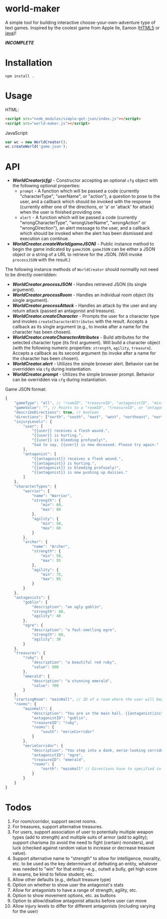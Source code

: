 # world-maker

A simple tool for building interactive choose-your-own-adventure
type of text games. Inspired by the coolest game from Apple IIe, Eamon ([HTML5](http://www.myabandonware.com/game/eamon-26k) or [java](http://www.eamonag.org/java/index.htm))!

***INCOMPLETE***

# Installation

`npm install .`

# Usage

HTML:
```html
<script src="node_modules/simple-get-json/index.js"></script>
<script src="world-maker.js"></script>
```

JavaScript:

```js
var wc = new WorldCreator();
wc.createWorld('game.json');
```

# API

- ***WorldCreator(cfg)*** - Constructor accepting an optional `cfg` object with the following optional properties:
    - `prompt` - A function which will be passed a code (currently "characterType", "userName", or "action"), a question to pose to the user, and a callback which should be invoked with the response (currently either one of the directions, or 'a' or 'attack' for attack) when the user is finished providing one.
    - `alert` - A function which will be passed a code (currently "wrongCharacterType", "wrongUserName", "wrongAction" or "wrongDirection"), an alert message to the user, and a callback which should be invoked when the alert has been dismissed and execution can continue.
- ***WorldCreator.createWorld(gameJSON)*** - Public instance method to begin the game indicated by `gameJSON`. `gameJSON` can be either a JSON object or a string of a URL to retrieve for the JSON. (Will invoke `processJSON` with the result.)

The following instance methods of `WorldCreator` should normallly not need to be directly overridden:

- ***WorldCreator.processJSON*** - Handles retrieved JSON (its single argument).
- ***WorldCreator.processRoom*** - Handles an individual room object (its single argument).
- ***WorldCreator.processAttack*** - Handles an attack by the user and any return attack (passed an antagonist and treasure).
- ***WorldCreator.createCharacter*** - Prompts the user for a character type and invokes `createCharacterAttributes` with the result. Accepts a callback as its single argument (e.g., to invoke after a name for the character has been chosen).
- ***WorldCreator.createCharacterAttributes*** - Build attributes for the selected character type (its first argument). Will build a character object (with the following numeric properties: `strength`, `agility`, `treasure`). Accepts a callback as its second argument (to invoke after a name for the character has been chosen).
- ***WorldCreator.alert*** - Utilizes the simple browser alert. Behavior can be overridden via `cfg` during instantiation.
- ***WorldCreator.prompt*** - Utilizes the simple browser prompt. Behavior can be overridden via `cfg` during instantiation.

Game JSON format:

```js
{
    "gameType": "all", // "roomID", "treasureID", "antagonistID", "minimumTreasure", or "all"; defaults to "all"
    "gameValue": "", // Points to a "roomID", "treasureID", or "antagonistID" string or a "minimumTreasure" numeric amount; not required if "gameType" is "all"
    "describeDirections": true, // boolean
    "directions": ["north", "south", "east", "west", "northeast", "northwest", "southeast", "southwest"], // An array of allowable directions
    "injuryLevels": {
        "user": [
            "{{user}} receives a flesh wound.",
            "{{user}} is hurting.",
            "{{user}} is bleeding profusely!",
            "Sad to say, {{user}} is now deceased. Please try again."
        ],
        "antagonist": [
            "{{antagonist}} receives a flesh wound.",
            "{{antagonist}} is hurting.",
            "{{antagonist}} is bleeding profusely!",
            "{{antagonist}} is now pushing up daisies."
        ]
    },
    "characterTypes": {
        "warrior": {
            "name": "Warrior",
            "strength": {
                "min": 60,
                "max": 80
            },
            "agility": {
                "min": 50,
                "max": 60
            }
        },
        "archer": {
            "name": "Archer",
            "strength": {
                "min": 50,
                "max": 55
            },
            "agility": {
                "min": 75,
                "max": 85
            }
        }
    },
    "antagonists": {
        "goblin": {
            "description": "an ugly goblin",
            "strength": 40,
            "agility": 40
        },
        "ogre": {
            "description": "a foul-smelling ogre",
            "strength": 60,
            "agility": 30
        }
    },
    "treasures": {
        "ruby": {
            "description": "a beautiful red ruby",
            "value": 500
        },
        "emerald": {
            "description": "a stunning emerald",
            "value": 700
        }
    },
    "startingRoom": "mainHall", // ID of a room where the user will begin
    "rooms": {
        "mainHall": {
            "description": "You are in the main hall. {{antagonist|initialCap}} is already here to greet you. He is holding {{treasure}}.",
            "antagonistID": "goblin",
            "treasureID": "ruby",
            "rooms": {
                "south": "eerieCorridor"
            }
        },
        "eerieCorridor": {
            "description": "You step into a dank, eerie-looking corridor. In the shadows, you see {{antagonist}} guarding {{treasure}}.",
            "antagonistID": "ogre",
            "treasureID": "emerald",
            "rooms": {
                "north": "mainHall" // Directions have to specified in both ways; also allows one-way movement
            }
        }
    }
}
```

# Todos

1. For room/corridor, support secret rooms.
1. For treasures, support alternative treasures.
1. For users, support association of user to potentially multiple weapon types (add to strength) and multiple suits of armor (add to agility); support charisma (to avoid the need to fight (certain) monsters), and luck (checked against random value to increase or decrease treasure value).
1. Support alternative name to "strength" to allow for intelligence, morality, etc. to be used as the key determinant of defeating an entity, whatever was needed to "win" for that entity--e.g., outwit a bully, get high score in exams, be kind to fellow student, etc.
1. Allow other defaults (e.g., default treasure type)
1. Option on whether to show user the antagonist's stats
1. Allow for antagonists to have a range of strength, agility, etc.
1. Option to show movement options, etc. as buttons
1. Option to allow/disallow antagonist attacks before user can move
1. Allow injury levels to differ for different antagonists (including varying for the user)
